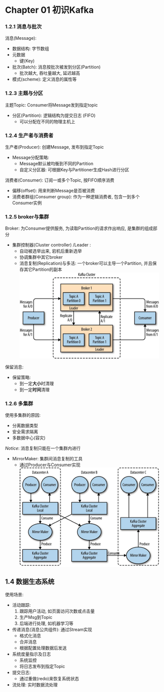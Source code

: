 # Chapter 01 初识Kafka

### 1.2.1 消息与批次

消息(Message): 
* 数据结构: 字节数组
* 元数据
    * 键(Key)
* 批次(Batch): 消息按批次被发到分区(Partition)
    * 批次越大, 吞吐量越大, 延迟越高
* 模式(scheme): 定义消息的属性等

### 1.2.3 主题与分区

主题Topic: Consumer将Message发到指定topic
* 分区(Partition): 逻辑结构为提交日志 (FIFO)
    * 可以分配在不同的物理主机上

### 1.2.4 生产者与消费者

生产者(Producer): 创建Message, 发布到指定Topic
* Message分配策略:
    * Message默认被均衡到不同的Partition
    * 自定义分区器: 可根据Key与Partitioner生成Hash进行分区

消费者(Consumer): 订阅一或多个Topic, 按FIFO顺序消费
* 偏移(offset): 用来判断Message是否被消费
* 消费者群组(Consumer group): 作为一种逻辑消费者, 包含一到多个Consumer实例

### 1.2.5 broker与集群

Broker: 为Consumer提供服务, 为读取Partition的请求作出响应, 是集群的组成部分
* 集群控制器(Cluster controller) /Leader : 
    * 自动被选举出来, 宕机后重新选举
    * 协调集群中其它broker
    * 消息复制(Replication)与多活: 一个broker可以主导一个Partition, 并且保存其它Partition的副本
    ![](replication-of-partitions-in-a-cluster.jpg)

保留消息:
* 保留策略:
    * 到一定**大小**时清理
    * 到一定**时间**清理

### 1.2.6 多集群

使用多集群的原因:
* 分离数据类型
* 安全需求隔离
* 多数据中心(容灾)

*Notice*: 消息复制只能在一个集群内进行
* MirrorMaker: 集群间消息复制的工具
    * 通过Producer与Consumer实现
    ![](multiple-datacenter-architecure.jpg)


## 1.4 数据生态系统

使用场景:
* 活动跟踪: 
    1. 跟踪用户活动, 如页面访问次数或点击量
    2. 生产Msg到Topic
    3. 后端进行处理, 如机器学习等
* 传递消息(消息公共组件): 通过Stream实现
    * 格式化消息
    * 合并消息
    * 根据配置处理数据后发送
* 系统度量指示及日志
    * 系统监控
    * 将日志发布到指定Topic
* 提交日志:
    * 通过重做(redo)来恢复系统状态
* 流处理: 实时数据流处理